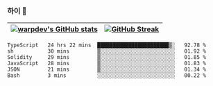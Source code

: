 
### 하이 👋
[![warpdev's GitHub stats](https://github-readme-stats.vercel.app/api?username=warpdev&show_icons=true&theme=vue-dark)](#) |[![GitHub Streak](https://github-readme-streak-stats.herokuapp.com/?user=warpdev&theme=dark)](#)
--- | --- |
<!--START_SECTION:waka-->

```text
TypeScript   24 hrs 22 mins  ███████████████████████▒░   92.78 %
sh           30 mins         ▒░░░░░░░░░░░░░░░░░░░░░░░░   01.92 %
Solidity     29 mins         ▒░░░░░░░░░░░░░░░░░░░░░░░░   01.85 %
JavaScript   28 mins         ▒░░░░░░░░░░░░░░░░░░░░░░░░   01.83 %
JSON         21 mins         ▒░░░░░░░░░░░░░░░░░░░░░░░░   01.34 %
Bash         3 mins          ░░░░░░░░░░░░░░░░░░░░░░░░░   00.22 %
```

<!--END_SECTION:waka-->

<!--
**warpdev/warpdev** is a ✨ _special_ ✨ repository because its `README.md` (this file) appears on your GitHub profile.

Here are some ideas to get you started:

- 🔭 I’m currently working on ...
- 🌱 I’m currently learning ...
- 👯 I’m looking to collaborate on ...
- 🤔 I’m looking for help with ...
- 💬 Ask me about ...
- 📫 How to reach me: ...
- 😄 Pronouns: ...
- ⚡ Fun fact: ...
-->
